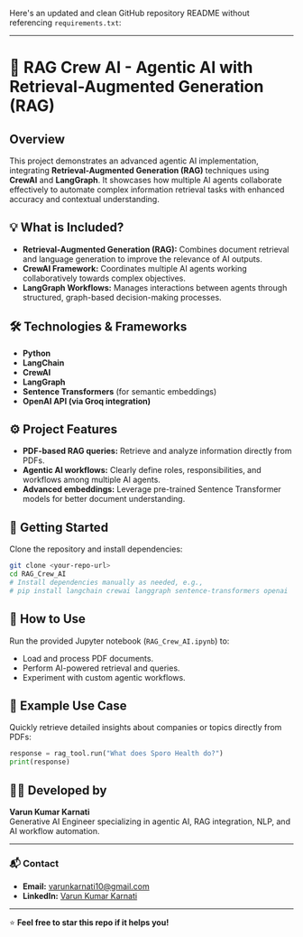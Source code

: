 Here's an updated and clean GitHub repository README without referencing `requirements.txt`:

---

# 🚀 RAG Crew AI - Agentic AI with Retrieval-Augmented Generation (RAG)

## Overview

This project demonstrates an advanced agentic AI implementation, integrating **Retrieval-Augmented Generation (RAG)** techniques using **CrewAI** and **LangGraph**. It showcases how multiple AI agents collaborate effectively to automate complex information retrieval tasks with enhanced accuracy and contextual understanding.

## 💡 What is Included?

- **Retrieval-Augmented Generation (RAG):** Combines document retrieval and language generation to improve the relevance of AI outputs.
- **CrewAI Framework:** Coordinates multiple AI agents working collaboratively towards complex objectives.
- **LangGraph Workflows:** Manages interactions between agents through structured, graph-based decision-making processes.

## 🛠 Technologies & Frameworks

- **Python**
- **LangChain**
- **CrewAI**
- **LangGraph**
- **Sentence Transformers** (for semantic embeddings)
- **OpenAI API (via Groq integration)**

## ⚙️ Project Features

- **PDF-based RAG queries:** Retrieve and analyze information directly from PDFs.
- **Agentic AI workflows:** Clearly define roles, responsibilities, and workflows among multiple AI agents.
- **Advanced embeddings:** Leverage pre-trained Sentence Transformer models for better document understanding.

## 📌 Getting Started

Clone the repository and install dependencies:

```bash
git clone <your-repo-url>
cd RAG_Crew_AI
# Install dependencies manually as needed, e.g.,
# pip install langchain crewai langgraph sentence-transformers openai
```

## 🚩 How to Use

Run the provided Jupyter notebook (`RAG_Crew_AI.ipynb`) to:

- Load and process PDF documents.
- Perform AI-powered retrieval and queries.
- Experiment with custom agentic workflows.

## 🎯 Example Use Case

Quickly retrieve detailed insights about companies or topics directly from PDFs:

```python
response = rag_tool.run("What does Sporo Health do?")
print(response)
```

## 🧑‍💻 Developed by  
**Varun Kumar Karnati**  
Generative AI Engineer specializing in agentic AI, RAG integration, NLP, and AI workflow automation.

---

### 📬 Contact
- **Email:** [varunkarnati10@gmail.com](mailto:varunkarnati10@gmail.com)
- **LinkedIn:** [Varun Kumar Karnati](https://www.linkedin.com/in/your-linkedin-username)

---

⭐️ **Feel free to star this repo if it helps you!**